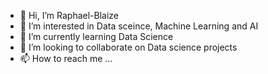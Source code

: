 - 👋 Hi, I’m Raphael-Blaize
- 👀 I’m interested in Data sceince, Machine Learning and AI
- 🌱 I’m currently learning Data Science
- 💞️ I’m looking to collaborate on Data science projects
- 📫 How to reach me ...

<!---
Raphael-Blaize/Raphael-Blaize is a ✨ special ✨ repository because its `README.md` (this file) appears on your GitHub profile.
You can click the Preview link to take a look at your changes.
--->
